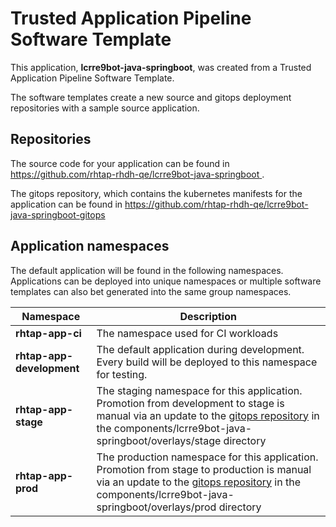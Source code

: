 # Trusted Application Pipeline Software Template

This application, **lcrre9bot-java-springboot**, was created from a Trusted Application Pipeline Software Template.

The software templates create a new source and gitops deployment repositories with a sample source application. 

## Repositories

The source code for your application can be found in [https://github.com/rhtap-rhdh-qe/lcrre9bot-java-springboot ](https://github.com/rhtap-rhdh-qe/lcrre9bot-java-springboot ).
 
The gitops repository, which contains the kubernetes manifests for the application can be found in 
[https://github.com/rhtap-rhdh-qe/lcrre9bot-java-springboot-gitops ](https://github.com/rhtap-rhdh-qe/lcrre9bot-java-springboot-gitops ) 

## Application namespaces 

The default application will be found in the following namespaces. Applications can be deployed into unique namespaces or multiple software templates can also bet generated into the same group namespaces.  

|  Namespace   |  Description   |  
| -------- | -------- |
| **rhtap-app-ci** | The namespace used for CI workloads |
| **rhtap-app-development** | The default application during development. Every build will be deployed to this namespace for testing. |
| **rhtap-app-stage** | The staging namespace for this application. Promotion from development to stage is manual via an update to the [gitops repository](https://github.com/rhtap-rhdh-qe/lcrre9bot-java-springboot-gitops ) in the components/lcrre9bot-java-springboot/overlays/stage directory |
| **rhtap-app-prod** | The production namespace for this application. Promotion from stage to production is manual via an update to the [gitops repository](https://github.com/rhtap-rhdh-qe/lcrre9bot-java-springboot-gitops ) in the components/lcrre9bot-java-springboot/overlays/prod directory |